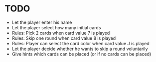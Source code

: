 # TODO

- Let the player enter his name
- Let the player select how many initial cards
- Rules: Pick 2 cards when card value 7 is played
- Rules: Skip one round when card value 8 is played
- Rules: Player can select the card color when card value J is played
- Let the player decide whether he wants to skip a round voluntarily
- Give hints which cards can be placed (or if no cards can be placed)